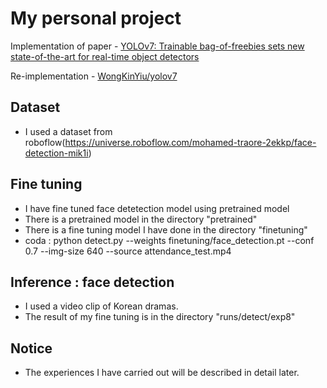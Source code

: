 # My personal project 

Implementation of paper - [YOLOv7: Trainable bag-of-freebies sets new state-of-the-art for real-time object detectors](https://arxiv.org/abs/2207.02696)

Re-implementation - [WongKinYiu/yolov7](https://github.com/WongKinYiu/yolov76)



## Dataset 

- I used a dataset from roboflow(https://universe.roboflow.com/mohamed-traore-2ekkp/face-detection-mik1i)

## Fine tuning 
- I have fine tuned face detetection model using pretrained model
- There is a pretrained model in the directory "pretrained"
- There is a fine tuning model I have done in the directory "finetuning" 
- coda : python detect.py --weights finetuning/face_detection.pt --conf 0.7 --img-size 640 --source attendance_test.mp4


## Inference : face detection

- I used a video clip of Korean dramas.
- The result of my fine tuning is in the directory "runs/detect/exp8"


## Notice
- The experiences I have carried out will be described in detail later.

